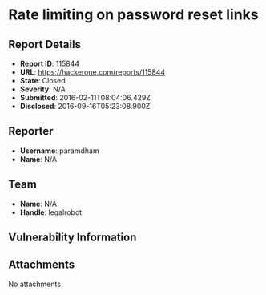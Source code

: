 #   Rate limiting on password reset links 

## Report Details
- **Report ID**: 115844
- **URL**: https://hackerone.com/reports/115844
- **State**: Closed
- **Severity**: N/A
- **Submitted**: 2016-02-11T08:04:06.429Z
- **Disclosed**: 2016-09-16T05:23:08.900Z

## Reporter
- **Username**: paramdham
- **Name**: N/A

## Team
- **Name**: N/A
- **Handle**: legalrobot

## Vulnerability Information


## Attachments
No attachments
